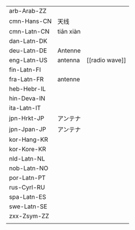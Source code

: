| | | |
|-|-|-|
| arb-Arab-ZZ |  |  |
| cmn-Hans-CN | 天线 |  |
| cmn-Latn-CN | tiān xiàn |  |
| dan-Latn-DK |  |  |
| deu-Latn-DE | Antenne |  |
| eng-Latn-US | antenna | [[radio wave]] |
| fin-Latn-FI |  |  |
| fra-Latn-FR | antenne |  |
| heb-Hebr-IL |  |  |
| hin-Deva-IN |  |  |
| ita-Latn-IT |  |  |
| jpn-Hrkt-JP | アンテナ |  |
| jpn-Jpan-JP | アンテナ |  |
| kor-Hang-KR |  |  |
| kor-Kore-KR |  |  |
| nld-Latn-NL |  |  |
| nob-Latn-NO |  |  |
| por-Latn-PT |  |  |
| rus-Cyrl-RU |  |  |
| spa-Latn-ES |  |  |
| swe-Latn-SE |  |  |
| zxx-Zsym-ZZ |  |  |
|  |  |  |